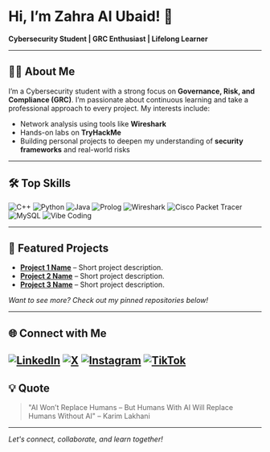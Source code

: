 # Hi, I’m Zahra Al Ubaid! 👋

**Cybersecurity Student | GRC Enthusiast | Lifelong Learner**

---

## 👩‍💻 About Me

I’m a Cybersecurity student with a strong focus on **Governance, Risk, and Compliance (GRC)**. I’m passionate about continuous learning and take a professional approach to every project. My interests include:

- Network analysis using tools like **Wireshark**
- Hands-on labs on **TryHackMe**
- Building personal projects to deepen my understanding of **security frameworks** and real-world risks

---

## 🛠️ Top Skills

![C++](https://img.shields.io/badge/C++-00599C?style=flat&logo=c%2B%2B&logoColor=white)
![Python](https://img.shields.io/badge/Python-3776AB?style=flat&logo=python&logoColor=white)
![Java](https://img.shields.io/badge/Java-007396?style=flat&logo=java&logoColor=white)
![Prolog](https://img.shields.io/badge/Prolog-E61B23?style=flat)
![Wireshark](https://img.shields.io/badge/Wireshark-1679A7?style=flat&logo=wireshark&logoColor=white)
![Cisco Packet Tracer](https://img.shields.io/badge/Cisco%20Packet%20Tracer-1BA0D7?style=flat&logo=cisco&logoColor=white)
![MySQL](https://img.shields.io/badge/MySQL-4479A1?style=flat&logo=mysql&logoColor=white)
![Vibe Coding](https://img.shields.io/badge/Vibe%20Coding-222222?style=flat)

---

## 🚀 Featured Projects

<!-- Add links to your best projects below! -->
- **[Project 1 Name](#)** – Short project description.
- **[Project 2 Name](#)** – Short project description.
- **[Project 3 Name](#)** – Short project description.

*Want to see more? Check out my pinned repositories below!*

---

## 🌐 Connect with Me

[![LinkedIn](https://img.shields.io/badge/LinkedIn-0A66C2?logo=linkedin&logoColor=white)](www.linkedin.com/in/zahra-al-ubaid-CyberZecurity)
[![X](https://img.shields.io/badge/X-000000?logo=x&logoColor=white)](https://x.com/zahra_aluba?s=21)
[![Instagram](https://img.shields.io/badge/Instagram-E4405F?logo=instagram&logoColor=white)](https://www.instagram.com/cyberzecurity?igsh=djdjNDc2ajRrMzQ%3D&utm_source=qr)
[![TikTok](https://img.shields.io/badge/TikTok-010101?logo=tiktok&logoColor=white)](https://www.tiktok.com/@cyberzecurity0?_t=ZS-8xumq14Bba1&_r=1)
---

## 💡 Quote

> "AI Won’t Replace Humans – But Humans With AI Will Replace Humans Without AI" – Karim Lakhani 

---

*Let's connect, collaborate, and learn together!*
